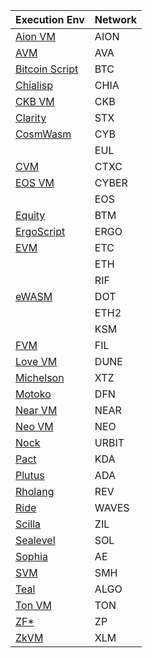 | Execution Env                                                                                       | Network       |
|-----------------------------------------------------------------------------------------------------|---------------|
| [Aion VM](https://github.com/aionnetwork/AVM)                                                       | AION          |
| [AVM](https://docs.avax.network/v1.0/en/api/avm/)                                                   | AVA           |
| [Bitcoin Script](https://en.bitcoin.it/wiki/Script)                                                 | BTC           |
| [Chialisp](https://www.chia.net/2019/11/27/chialisp.en.html)                                        | CHIA          |
| [CKB VM](https://github.com/nervosnetwork/rfcs/blob/master/rfcs/0003-ckb-vm/0003-ckb-vm.md)         | CKB           |
| [Clarity](https://docs.blockstack.org/core/smart/overview.html)                                     | STX           |
| [CosmWasm](https://www.cosmwasm.com/docs/intro/overview)                                            | CYB           |
|                                                                                                     | EUL           |
| [CVM](https://github.com/CortexFoundation/tech-doc/blob/master/cvm/executor/CVM%20Formalization.md) | CTXC          |
| [EOS VM](https://github.com/EOSIO/eos-vm/blob/master/README.md)                                     | CYBER         |
|                                                                                                     | EOS           |
| [Equity](https://docs.bytom.io/en-us/docs/12_1_equity.html)                                         | BTM           |
| [ErgoScript](https://ergoplatform.org/docs/ErgoScript.pdf)                                          | ERGO          |
| [EVM](https://ethereum.github.io/yellowpaper/paper.pdf)                                             | ETC           |
|                                                                                                     | ETH           |
|                                                                                                     | RIF           |
| [eWASM](https://ewasm.readthedocs.io/en/mkdocs/)                                                    | DOT           |
|                                                                                                     | ETH2          |
|                                                                                                     | KSM           |
| [FVM](https://filecoin-project.github.io/specs/#intro__filecoin_vm)                                 | FIL           |
| [Love VM](https://dune.network/docs/dune-dev-docs/love-doc/reference/love.html)                     | DUNE          |
| [Michelson](https://www.michelson-lang.com/)                                                        | XTZ           |
| [Motoko](https://sdk.dfinity.org/docs/language-guide/motoko.html)                                   | DFN           |
| [Near VM](https://examples.near.org/)                                                               | NEAR          |
| [Neo VM](https://docs.neo.org/docs/en-us/basic/technology/neovm.html)                               | NEO           |
| [Nock](https://urbit.org/docs/glossary/nock/)                                                       | URBIT         |
| [Pact](https://pact-language.readthedocs.io/en/stable/)                                             | KDA           |
| [Plutus](https://prod.playground.plutus.iohkdev.io/tutorial)                                        | ADA           |
| [Rholang](https://rholang.github.io/)                                                               | REV           |
| [Ride](https://docs.wavesprotocol.org/en/ride/)                                                     | WAVES         |
| [Scilla](https://scilla-lang.org/)                                                                  | ZIL           |
| [Sealevel](https://docs.solana.com/)                                                                | SOL           |
| [Sophia](https://github.com/aeternity/aesophia/blob/lima/docs/sophia.md)                            | AE            |
| [SVM](https://spacemesh.io/svm/)                                                                    | SMH           |
| [Teal](https://developer.algorand.org/docs/reference/teal/specification/)                           | ALGO          |
| [Ton VM](https://test.ton.org/tvm.pdf)                                                              | TON           |
| [ZF*](http://www.fstar-lang.org/tutorial/)                                                          | ZP            |
| [ZkVM](https://github.com/stellar/slingshot/tree/main/zkvm)                                         | XLM           |
